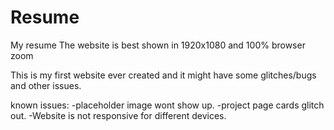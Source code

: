 # Resume
My resume
The website is best shown in 1920x1080 and 100% browser zoom

This is my first website ever created and it might have some glitches/bugs and other issues.

known issues:
-placeholder image wont show up.
-project page cards glitch out.
-Website is not responsive for different devices.
